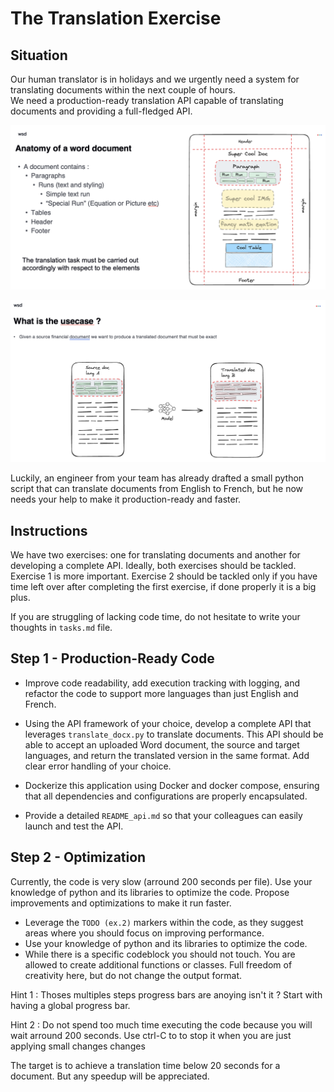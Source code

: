 # The Translation Exercise

## Situation
Our human translator is in holidays and we urgently need a system for translating documents within the next couple of hours.  
We need a production-ready translation API capable of translating documents and providing a full-fledged API.


![alt text](images/word_doc.png)

![alt text2](images/usecase.png)

Luckily, an engineer from your team has already drafted a small python script that can translate documents from English to French, but he now needs your help to make it production-ready and faster. 

## Instructions

We have two exercises: one for translating documents and another for developing a complete API.
Ideally, both exercises should be tackled. 
Exercise 1 is more important.
Exercise 2 should be tackled only if you have time left over after completing the first exercise, if done properly it is a big plus. 

If you are struggling of lacking code time, do not hesitate to write your thoughts in `tasks.md` file. 

## Step 1 - Production-Ready Code

- Improve code readability, add execution tracking with logging, and refactor the code to support more languages than just English and French.

- Using the API framework of your choice, develop a complete API that leverages `translate_docx.py` to translate documents. This API should be able to accept an uploaded Word document, the source and target languages, and return the translated version in the same format. Add clear error handling of your choice.

- Dockerize this application using Docker and docker compose, ensuring that all dependencies and configurations are properly encapsulated.
  
- Provide a detailed `README_api.md` so that your colleagues can easily launch and test the API.


## Step 2 - Optimization
Currently, the code is very slow (arround 200 seconds per file). Use your knowledge of python and its libraries to optimize the code. Propose improvements and optimizations to make it run faster.

- Leverage the `TODO (ex.2)` markers within the code, as they suggest areas where you should focus on improving performance.
- Use your knowledge of python and its libraries to optimize the code.
- While there is a specific codeblock you should not touch. You are allowed to create additional functions or classes. Full freedom of creativity here, but do not change the output format.

Hint 1 : Thoses multiples steps progress bars are anoying isn't it ? Start with having a global progress bar. 

Hint 2 : Do not spend too much time executing the code because you will wait arround 200 seconds. Use ctrl-C to to stop it when you are just applying small changes changes 

The target is to achieve a translation time below 20 seconds for a document. But any speedup will be appreciated. 

